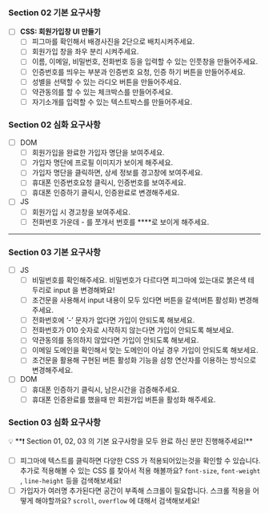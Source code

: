 ### Section 02 기본 요구사항

- [ ]  **CSS: 회원가입창 UI 만들기**
    - [ ]  피그마를 확인해서 배경사진을 2단으로 배치시켜주세요.
    - [ ]  회원가입 창을 좌우 분리 시켜주세요.
    - [ ]  이름, 이메일, 비밀번호, 전화번호 등을 입력할 수 있는 인풋창을 만들어주세요.
    - [ ]  인증번호를 띄우는 부분과 인증번호 요청, 인증 하기 버튼을 만들어주세요.
    - [ ]  성별을 선택할 수 있는 라디오 버튼을 만들어주세요.
    - [ ]  약관동의를 할 수 있는 체크박스를 만들어주세요.
    - [ ]  자기소개를 입력할 수 있는 텍스트박스를 만들어주세요.

### Section 02 심화 요구사항

- [ ]  DOM
    - [ ]  회원가입을 완료한 가입자 명단을 보여주세요.
    - [ ]  가입자 명단에 프로필 이미지가 보이게 해주세요.
    - [ ]  가입자 명단을 클릭하면, 상세 정보를 경고창에 보여주세요.
    - [ ]  휴대폰 인증번호요청 클릭시, 인증번호를 보여주세요.
    - [ ]  휴대폰 인증하기 클릭시, 인증완료로 변경해주세요.
- [ ]  JS
    - [ ]  회원가입 시 경고창을 보여주세요.
    - [ ]  전화번호 가운데 - 를 쪼개서 번호를 ****로 보이게 해주세요.
     
---
     
### Section 03 기본 요구사항

- [ ]  JS
    - [ ]  비밀번호를 확인해주세요. 비밀번호가 다르다면 피그마에 있는대로 붉은색 테두리로 input 을 변경해봐요!
    - [ ]  조건문을 사용해서 input 내용이 모두 있다면 버튼을 갈색(버튼 활성화) 변경해주세요.
    - [ ]  전화번호에 ‘-’ 문자가 없다면 가입이 안되도록 해보세요.
    - [ ]  전화번호가 010 숫자로 시작하지 않는다면 가입이 안되도록 해보세요.
    - [ ]  약관동의를 동의하지 않았다면 가입이 안되도록 해보세요.
    - [ ]  이메일 도메인을 확인해서 맞는 도메인이 아닐 경우 가입이 안되도록 해보세요.
    - [ ]  조건문을 활용해 구현된 버튼 활성화 기능을 삼항 연산자를 이용하는 방식으로 변경해주세요.
- [ ]  DOM
    - [ ]  휴대폰 인증하기 클릭시, 남은시간을 검증해주세요.
    - [ ]  휴대폰 인증완료를 했을때 만 회원가입 버튼을 활성화 해주세요.

### Section 03 심화 요구사항

<aside>
💡 **❗️ Section 01, 02, 03 의 기본 요구사항을 모두 완료 하신 분만 진행해주세요!**

</aside>

- [ ]  피그마에 텍스트를 클릭하면 다양한 CSS 가 적용되어있는것을 확인할 수 있습니다. 추가로 적용해볼 수 있는 CSS 를 찾아서 적용 해볼까요?  `font-size`, `font-weight` , `line-height` 등을 검색해보세요!
- [ ]  가입자가 여러명 추가된다면 공간이 부족해 스크롤이 필요합니다. 스크롤 적용을 어떻게 해야할까요? `scroll`, `overflow` 에 대해서 검색해보세요!
